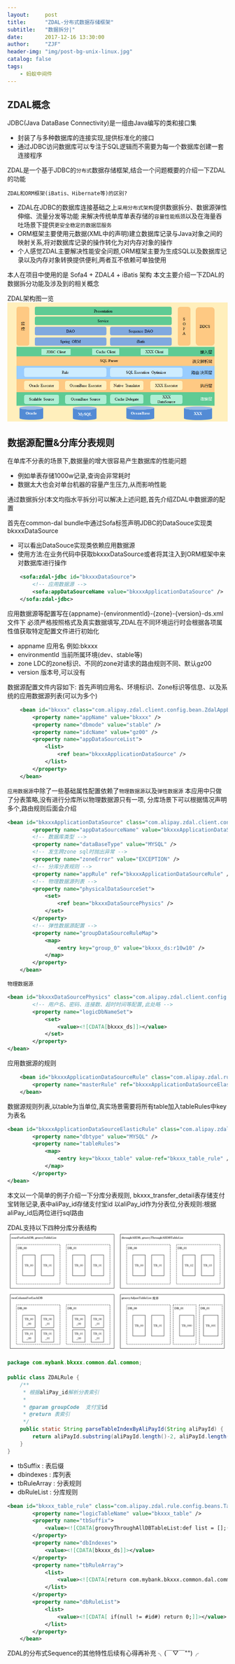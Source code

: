 ```yaml
---
layout:     post
title:      "ZDAL-分布式数据存储框架"
subtitle:   "数据拆分|"
date:       2017-12-16 13:30:00
author:     "ZJF"
header-img: "img/post-bg-unix-linux.jpg"
catalog: false
tags:
    - 蚂蚁中间件
---
```


## ZDAL概念

JDBC(Java DataBase Connectivity)是一组由Java编写的类和接口集
* 封装了与多种数据库的连接实现,提供标准化的接口
* 通过JDBC访问数据库可以专注于SQL逻辑而不需要为每一个数据库创建一套连接程序

ZDAL是一个基于JDBC的`分布式`数据存储框架,结合一个问题概要的介绍一下ZDAL的功能

`ZDAL和ORM框架(iBatis、Hibernate等)的区别?`
* ZDAL在JDBC的数据库连接基础之上`采用分布式架构`提供数据拆分、数据源弹性伸缩、流量分发等功能
来解决传统单库单表存储的`容量性能瓶颈`以及在海量吞吐场景下提供`更安全稳定的数据层服务`
* ORM框架主要使用元数据(XML中的声明)建立数据库记录与Java对象之间的映射关系,将对数据库记录的操作转化为对内存对象的操作
* 个人感觉ZDAL主要解决性能安全问题,ORM框架主要为生成SQL以及数据库记录以及内存对象转换提供便利,两者互不依赖可单独使用

本人在项目中使用的是 Sofa4 + ZDAL4 + iBatis 架构
本文主要介绍一下ZDAL的数据拆分功能及涉及到的相关概念

ZDAL架构图一览
![img](/img/in-post/zdal-architecture.jpg)

## 数据源配置&分库分表规则
在单库不分表的场景下,数据量的增大很容易产生数据库的性能问题
* 例如单表存储1000w记录,查询会非常耗时
* 数据太大也会对单台机器的容量产生压力,从而影响性能

通过数据拆分(本文均指水平拆分)可以解决上述问题,首先介绍ZDAL中数据源的配置

首先在common-dal bundle中通过Sofa标签声明JDBC的DataSouce实现类bkxxxDataSource
* 可以看出DataSouce实现类依赖应用数据源
* 使用方法:在业务代码中获取bkxxxDataSource或者将其注入到ORM框架中来对数据库进行操作
```xml
	<sofa:zdal-jdbc id="bkxxxDataSource">
		<!-- 应用数据源 -->
		<sofa:appDataSourceName value="bkxxxApplicationDataSource" />
	</sofa:zdal-jdbc>
```

应用数据源等配置写在{appname}-{environmentId}-{zone}-{version}-ds.xml文件下
必须严格按照格式及真实数据填写,ZDAL在不同环境运行时会根据各项属性值获取特定配置文件进行初始化
* appname 应用名 例如:bkxxx
* environmentId 当前所属环境(dev、stable等)
* zone LDC的zone标识、不同的zone对请求的路由规则不同、默认gz00
* version 版本号,可以没有

数据源配置文件内容如下:
首先声明应用名、环境标识、Zone标识等信息、以及系统的应用数据源列表(可以为多个)
```xml	
	<bean id="bkxxx" class="com.alipay.zdal.client.config.bean.ZdalAppBean">
		<property name="appName" value="bkxxx" />
		<property name="dbmode" value="stable" />
		<property name="idcName" value="gz00" />
		<property name="appDataSourceList">
			<list>
				<ref bean="bkxxxApplicationDataSource" />
			</list>
		</property>
	</bean>
```

`应用数据源`中除了一些基础属性配置依赖了`物理数据源`以及`弹性数据源`
本应用中只做了分表策略,没有进行分库所以物理数据源只有一项,
分库场景下可以根据情况声明多个,路由规则后面会介绍
```xml
<bean id="bkxxxApplicationDataSource" class="com.alipay.zdal.client.config.bean.AppDataSourceBean">
		<property name="appDataSourceName" value="bkxxxApplicationDataSource" />
		<!-- 数据库类型 -->
		<property name="dataBaseType" value="MYSQL" />
		<!-- 发生跨zone sql时抛出异常 -->
		<property name="zoneError" value="EXCEPTION" />
		<!-- 分库分表规则 -->
		<property name="appRule" ref="bkxxxApplicationDataSourceRule" />
		<!-- 物理数据源列表 -->
		<property name="physicalDataSourceSet">
			<set>
				<ref bean="bkxxxDataSourcePhysics" />
			</set>
		</property>
		<!-- 弹性数据源配置 -->
		<property name="groupDataSourceRuleMap">
			<map>
				<entry key="group_0" value="bkxxx_ds:r10w10" />
			</map>
		</property>
	</bean>
```

`物理数据源`
```xml
<bean id="bkxxxDataSourcePhysics" class="com.alipay.zdal.client.config.bean.PhysicalDataSourceBean">
		<!-- 用户名、密码、连接数、超时时间等配置,此处略 -->
		<property name="logicDbNameSet">
			<set>
				<value><![CDATA[bkxxx_ds]]></value>
			</set>
		</property>
</bean>
```

应用数据源的规则
```xml
	<bean id="bkxxxApplicationDataSourceRule" class="com.alipay.zdal.rule.config.beans.AppRule" init-method="init">
		<property name="masterRule" ref="bkxxxApplicationDataSourceElasticRule" />
	</bean>
```

数据源规则列表,以table为当单位,真实场景需要将所有table加入tableRules中key为表名
```xml
<bean id="bkxxxApplicationDataSourceElasticRule" class="com.alipay.zdal.rule.config.beans.ShardRule">
		<property name="dbtype" value="MYSQL" />
		<property name="tableRules">
			<map>
				<entry key="bkxxx_table" value-ref="bkxxx_table_rule" />
			</map>
		</property>
</bean>
```

本文以一个简单的例子介绍一下分库分表规则,
bkxxx_transfer_detail表存储支付宝转账记录,表中aliPay_id存储支付宝id
以aliPay_id作为分表位,分表规则:根据aliPay_id后两位进行sql路由

ZDAL支持以下四种分库分表结构
![img](/img/in-post/DepotsTableStructure.png)

```java
package com.mybank.bkxxx.common.dal.common;

public class ZDALRule {
    /**
     * 根据aliPay_id解析分表索引
     *
     * @param groupCode  支付宝id
     * @return 表索引
     */
    public static String parseTableIndexByAliPayId(String aliPayId) {
        return aliPayId.substring(aliPayId.length()-2, aliPayId.length());
    }
}
```

* tbSuffix : 表后缀
* dbindexes : 库列表
* tbRuleArray : 分表规则
* dbRuleList : 分库规则

```xml
<bean id="bkxxx_table_rule" class="com.alipay.zdal.rule.config.beans.TableRule" init-method="init">
		<property name="logicTableName" value="bkxxx_table" />
		<property name="tbSuffix">
			<value><![CDATA[groovyThroughAllDBTableList:def list = [];(0..99).each{ i ->list.add("0"+"${i}".padLeft(3,"0") );}; return list;]]></value>
		</property>
		<property name="dbIndexes">
			<value><![CDATA[bkxxx_ds]]></value>
		</property>
		<property name="tbRuleArray">
			<list>
				<value><![CDATA[return com.mybank.bkxxx.common.dal.common.ZDALRule.parseTableIndexByAliPayId(#aliPay_id#).padLeft(4,"0");]]></value>
			</list>
		</property>
		<property name="dbRuleList">
			<list>
				<value><![CDATA[ if(null != #id#) return 0;]]></value>
			</list>
		</property>
	</bean>
```

ZDAL的分布式Sequence的其他特性后续有心得再补充 ╮(￣▽￣"")╭